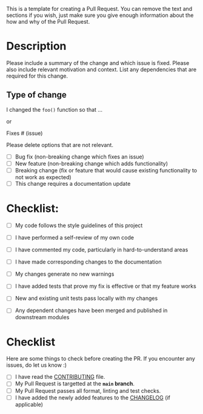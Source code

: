 This is a template for creating a Pull Request. You can remove the text and sections if you wish, just make sure you give enough information about the how and why of the Pull Request.


# Description

Please include a summary of the change and which issue is fixed. Please also include relevant motivation and context. List any dependencies that are required for this change.

## Type of change

I changed the `foo()` function so that ...

or

Fixes # (issue)

Please delete options that are not relevant.

- [ ] Bug fix (non-breaking change which fixes an issue)
- [ ] New feature (non-breaking change which adds functionality)
- [ ] Breaking change (fix or feature that would cause existing functionality to not work as expected)
- [ ] This change requires a documentation update

# Checklist:

- [ ] My code follows the style guidelines of this project
- [ ] I have performed a self-review of my own code
- [ ] I have commented my code, particularly in hard-to-understand areas
- [ ] I have made corresponding changes to the documentation
- [ ] My changes generate no new warnings
- [ ] I have added tests that prove my fix is effective or that my feature works
- [ ] New and existing unit tests pass locally with my changes
- [ ] Any dependent changes have been merged and published in downstream modules




# Checklist

Here are some things to check before creating the PR. If you encounter any issues, do let us know :)

- [ ] I have read the [CONTRIBUTING](https://github.com/mad-lab-fau/BioPsyKit/blob/main/CONTRIBUTING.md) file.
- [ ] My Pull Request is targetted at the **`main` branch**.
- [ ] My Pull Request passes all format, linting and test checks.
- [ ] I have added the newly added features to the [CHANGELOG](https://github.com/mad-lab-fau/BioPsyKit/blob/main/CHANGELOG.md) (if applicable)
